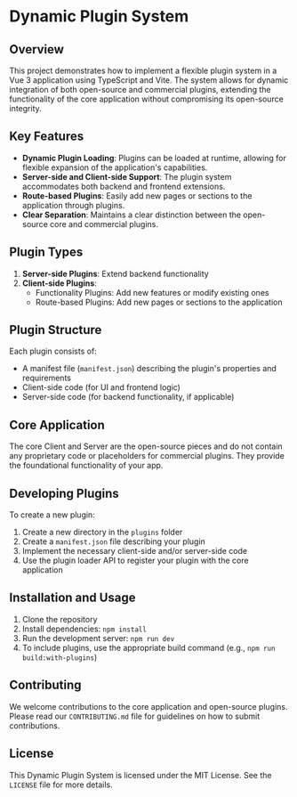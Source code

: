 # Dynamic Plugin System

## Overview

This project demonstrates how to implement a flexible plugin system in a Vue 3 application using TypeScript and Vite. The system allows for dynamic integration of both open-source and commercial plugins, extending the functionality of the core application without compromising its open-source integrity.

## Key Features

- **Dynamic Plugin Loading**: Plugins can be loaded at runtime, allowing for flexible expansion of the application's capabilities.
- **Server-side and Client-side Support**: The plugin system accommodates both backend and frontend extensions.
- **Route-based Plugins**: Easily add new pages or sections to the application through plugins.
- **Clear Separation**: Maintains a clear distinction between the open-source core and commercial plugins.

## Plugin Types

1. **Server-side Plugins**: Extend backend functionality
2. **Client-side Plugins**:
   - Functionality Plugins: Add new features or modify existing ones
   - Route-based Plugins: Add new pages or sections to the application

## Plugin Structure

Each plugin consists of:

- A manifest file (`manifest.json`) describing the plugin's properties and requirements
- Client-side code (for UI and frontend logic)
- Server-side code (for backend functionality, if applicable)

## Core Application

The core Client and Server are the open-source pieces and do not contain any proprietary code or placeholders for commercial plugins. They provide the foundational functionality of your app.

## Developing Plugins

To create a new plugin:

1. Create a new directory in the `plugins` folder
2. Create a `manifest.json` file describing your plugin
3. Implement the necessary client-side and/or server-side code
4. Use the plugin loader API to register your plugin with the core application

## Installation and Usage

1. Clone the repository
2. Install dependencies: `npm install`
3. Run the development server: `npm run dev`
4. To include plugins, use the appropriate build command (e.g., `npm run build:with-plugins`)

## Contributing

We welcome contributions to the core application and open-source plugins. Please read our `CONTRIBUTING.md` file for guidelines on how to submit contributions.

## License

This Dynamic Plugin System is licensed under the MIT License. See the `LICENSE` file for more details.